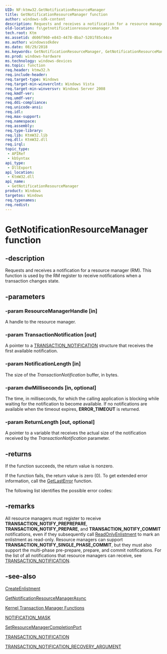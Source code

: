 ```yaml
---
UID: NF:ktmw32.GetNotificationResourceManager
title: GetNotificationResourceManager function
author: windows-sdk-content
description: Requests and receives a notification for a resource manager (RM). This function is used by the RM register to receive notifications when a transaction changes state.
old-location: fs\getnotificationresourcemanager.htm
tech.root: Ktm
ms.assetid: d606f960-e843-4478-8ba7-5201f85c44ce
ms.author: windowssdkdev
ms.date: 08/29/2018
ms.keywords: GetNotificationResourceManager, GetNotificationResourceManager function [Files], fs.getnotificationresourcemanager, ktmw32/GetNotificationResourceManager
ms.prod: windows-hardware
ms.technology: windows-devices
ms.topic: function
req.header: ktmw32.h
req.include-header: 
req.target-type: Windows
req.target-min-winverclnt: Windows Vista
req.target-min-winversvr: Windows Server 2008
req.kmdf-ver: 
req.umdf-ver: 
req.ddi-compliance: 
req.unicode-ansi: 
req.idl: 
req.max-support: 
req.namespace: 
req.assembly: 
req.type-library: 
req.lib: KtmW32.lib
req.dll: KtmW32.dll
req.irql: 
topic_type:
 - APIRef
 - kbSyntax
api_type:
 - DllExport
api_location:
 - KtmW32.dll
api_name:
 - GetNotificationResourceManager
product: Windows
targetos: Windows
req.typenames: 
req.redist: 
---
```


# GetNotificationResourceManager function


## -description


Requests and receives a notification for a resource manager (RM). This function is used by the RM 
    register to receive notifications when a transaction changes state.


## -parameters




### -param ResourceManagerHandle [in]

A handle  to the resource manager.


### -param TransactionNotification [out]

A pointer to a <a href="https://msdn.microsoft.com/4f87de9d-a068-4ab9-8f38-b75f20552b1d">TRANSACTION_NOTIFICATION</a> 
      structure that receives the first available notification.


### -param NotificationLength [in]

The size of the <i>TransactionNotification</i> buffer, in bytes.


### -param dwMilliseconds [in, optional]

The time, in milliseconds, for which the calling application is blocking while waiting for the notification 
      to become available. If no notifications are available when the timeout expires, 
      <b>ERROR_TIMEOUT</b> is returned.


### -param ReturnLength [out, optional]

A pointer to a variable that receives the actual size of the notification received by the 
      <i>TransactionNotification</i> parameter.


## -returns



If the function succeeds, the return value is nonzero.
      

If the function fails, the return value is zero (0). To get extended error information, call the 
       <a href="https://msdn.microsoft.com/d852e148-985c-416f-a5a7-27b6914b45d4">GetLastError</a> function.

 The following list identifies the possible error codes:




## -remarks



All resource managers must register to receive <b>TRANSACTION_NOTIFY_PREPREPARE</b>, 
     <b>TRANSACTION_NOTIFY_PREPARE</b>, and <b>TRANSACTION_NOTIFY_COMMIT</b> 
     notifications, even if they subsequently call 
     <a href="https://msdn.microsoft.com/a6411fad-8ad0-4a31-9e09-0c18dd384634">ReadOnlyEnlistment</a> to mark an enlistment as 
     read-only. Resource managers can support <b>TRANSACTION_NOTIFY_SINGLE_PHASE_COMMIT</b>, but 
     they must also support the multi-phase pre-prepare, prepare, and commit notifications. For the list of all 
     notifications that resource managers can receive, see 
     <a href="https://msdn.microsoft.com/4f87de9d-a068-4ab9-8f38-b75f20552b1d">TRANSACTION_NOTIFICATION</a>.




## -see-also




<a href="https://msdn.microsoft.com/7bc06468-947f-48ec-8e58-20df58ed93bd">CreateEnlistment</a>



<a href="https://msdn.microsoft.com/c83e104b-6cd7-4399-8232-7c2e7b408f1a">GetNotificationResourceManagerAsync</a>



<a href="https://msdn.microsoft.com/e9704ea8-e67d-4278-b77e-1d4787224d52">Kernel Transaction Manager Functions</a>



<a href="https://msdn.microsoft.com/65db8ba5-193c-439b-8e8c-6cb4a9bd4efd">NOTIFICATION_MASK</a>



<a href="https://msdn.microsoft.com/219fc899-84ee-474f-9f86-6ebf9c721810">SetResourceManagerCompletionPort</a>



<a href="https://msdn.microsoft.com/4f87de9d-a068-4ab9-8f38-b75f20552b1d">TRANSACTION_NOTIFICATION</a>



<a href="https://msdn.microsoft.com/29a32b89-22d1-4d26-8927-a2051dd5d37a">TRANSACTION_NOTIFICATION_RECOVERY_ARGUMENT</a>
 

 

